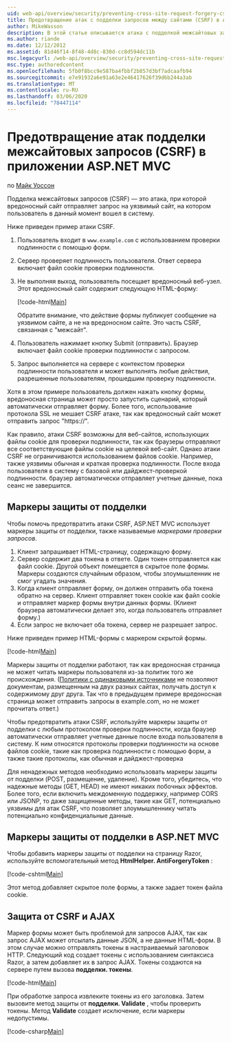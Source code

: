 ```yaml
---
uid: web-api/overview/security/preventing-cross-site-request-forgery-csrf-attacks
title: Предотвращение атак с подделки запросов между сайтами (CSRF) в ASP.NET MVC
author: MikeWasson
description: В этой статье описывается атака с подделкой межсайтовых запросов (CSRF) и способы реализации мер защиты CSRF в ASP.NET Web MVC.
ms.author: riande
ms.date: 12/12/2012
ms.assetid: 81d46f14-8f48-4d8c-830d-cc8d594dc11b
msc.legacyurl: /web-api/overview/security/preventing-cross-site-request-forgery-csrf-attacks
msc.type: authoredcontent
ms.openlocfilehash: 5fb0f8bcc9e587ba4fbbf2b857d3bf7adcaafb94
ms.sourcegitcommit: e7e91932a6e91a63e2e46417626f39d6b244a3ab
ms.translationtype: MT
ms.contentlocale: ru-RU
ms.lasthandoff: 03/06/2020
ms.locfileid: "78447114"
---
```

# <a name="preventing-cross-site-request-forgery-csrf-attacks-in-aspnet-mvc-application"></a>Предотвращение атак подделки межсайтовых запросов (CSRF) в приложении ASP.NET MVC

по [Майк Уоссон](https://github.com/MikeWasson)

Подделка межсайтовых запросов (CSRF) — это атака, при которой вредоносный сайт отправляет запрос на уязвимый сайт, на котором пользователь в данный момент вошел в систему.

Ниже приведен пример атаки CSRF.

1. Пользователь входит в `www.example.com` с использованием проверки подлинности с помощью форм.
2. Сервер проверяет подлинность пользователя. Ответ сервера включает файл cookie проверки подлинности.
3. Не выполняя выход, пользователь посещает вредоносный веб-узел. Этот вредоносный сайт содержит следующую HTML-форму: 

    [!code-html[Main](preventing-cross-site-request-forgery-csrf-attacks/samples/sample1.html)]

    Обратите внимание, что действие формы публикует сообщение на уязвимом сайте, а не на вредоносном сайте. Это часть CSRF, связанная с "межсайт".
4. Пользователь нажимает кнопку Submit (отправить). Браузер включает файл cookie проверки подлинности с запросом.
5. Запрос выполняется на сервере с контекстом проверки подлинности пользователя и может выполнять любые действия, разрешенные пользователям, прошедшим проверку подлинности.

Хотя в этом примере пользователь должен нажать кнопку формы, вредоносная страница может просто запустить сценарий, который автоматически отправляет форму. Более того, использование протокола SSL не мешает CSRF атаке, так как вредоносный сайт может отправить запрос "https://".

Как правило, атаки CSRF возможны для веб-сайтов, использующих файлы cookie для проверки подлинности, так как браузеры отправляют все соответствующие файлы cookie на целевой веб-сайт. Однако атаки CSRF не ограничиваются использованием файлов cookie. Например, также уязвимы обычная и краткая проверка подлинности. После входа пользователя в систему с базовой или дайджест-проверкой подлинности. браузер автоматически отправляет учетные данные, пока сеанс не завершится.

## <a name="anti-forgery-tokens"></a>Маркеры защиты от подделки

Чтобы помочь предотвратить атаки CSRF, ASP.NET MVC использует маркеры защиты от подделки, также называемые *маркерами проверки запросов*.

1. Клиент запрашивает HTML-страницу, содержащую форму.
2. Сервер содержит два токена в ответе. Один токен отправляется как файл cookie. Другой объект помещается в скрытое поле формы. Маркеры создаются случайным образом, чтобы злоумышленник не смог угадать значения.
3. Когда клиент отправляет форму, он должен отправить оба токена обратно на сервер. Клиент отправляет токен cookie как файл cookie и отправляет маркер формы внутри данных формы. (Клиент браузера автоматически делает это, когда пользователь отправляет форму.)
4. Если запрос не включает оба токена, сервер не разрешает запрос.

Ниже приведен пример HTML-формы с маркером скрытой формы.

[!code-html[Main](preventing-cross-site-request-forgery-csrf-attacks/samples/sample2.html)]

Маркеры защиты от подделки работают, так как вредоносная страница не может читать маркеры пользователя из-за политик того же происхождения. ([Политики с одинаковыми источниками](http://www.w3.org/Security/wiki/Same_Origin_Policy) не позволяют документам, размещенным на двух разных сайтах, получать доступ к содержимому друг друга. Так что в предыдущем примере вредоносная страница может отправить запросы в example.com, но не может прочитать ответ.)

Чтобы предотвратить атаки CSRF, используйте маркеры защиты от подделки с любым протоколом проверки подлинности, когда браузер автоматически отправляет учетные данные после входа пользователя в систему. К ним относятся протоколы проверки подлинности на основе файлов cookie, такие как проверка подлинности с помощью форм, а также такие протоколы, как обычная и дайджест-проверка

Для ненадежных методов необходимо использовать маркеры защиты от подделки (POST, размещение, удаление). Кроме того, убедитесь, что надежные методы (GET, HEAD) не имеют никаких побочных эффектов. Более того, если включить междоменную поддержку, например CORS или JSONP, то даже защищенные методы, такие как GET, потенциально уязвимы для атак CSRF, что позволяет злоумышленнику читать потенциально конфиденциальные данные.

## <a name="anti-forgery-tokens-in-aspnet-mvc"></a>Маркеры защиты от подделки в ASP.NET MVC

Чтобы добавить маркеры защиты от подделки на страницу Razor, используйте вспомогательный метод **HtmlHelper. AntiForgeryToken** :

[!code-cshtml[Main](preventing-cross-site-request-forgery-csrf-attacks/samples/sample3.cshtml)]

Этот метод добавляет скрытое поле формы, а также задает токен файла cookie.

## <a name="anti-csrf-and-ajax"></a>Защита от CSRF и AJAX

Маркер формы может быть проблемой для запросов AJAX, так как запрос AJAX может отсылать данные JSON, а не данные HTML-форм. В этом случае можно отправлять токены в настраиваемый заголовок HTTP. Следующий код создает токены с использованием синтаксиса Razor, а затем добавляет их в запрос AJAX. Токены создаются на сервере путем вызова **подделки. токены**.

[!code-html[Main](preventing-cross-site-request-forgery-csrf-attacks/samples/sample4.html)]

При обработке запроса извлеките токены из его заголовка. Затем вызовите метод защиты от **подделки. Validate** , чтобы проверить токены. Метод **Validate** создает исключение, если маркеры недопустимы.

[!code-csharp[Main](preventing-cross-site-request-forgery-csrf-attacks/samples/sample5.cs)]
